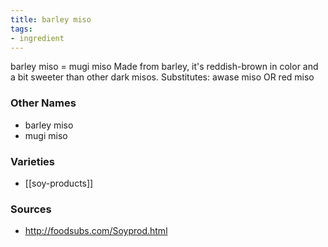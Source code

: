 ```yaml
---
title: barley miso
tags:
- ingredient
---
```

barley miso = mugi miso Made from barley, it's reddish-brown in color and a bit sweeter than other dark misos. Substitutes: awase miso OR red miso

### Other Names

* barley miso
* mugi miso

### Varieties

* [[soy-products]]

### Sources
* http://foodsubs.com/Soyprod.html

